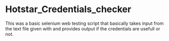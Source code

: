 # Hotstar_Credentials_checker
This was a basic selenium web testing script that basically takes input from the text file given with and provides output if the credentials are usefull or not.
